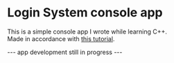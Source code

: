 # Login System console app

This is a simple console app I wrote while learning C++.  
Made in accordance with [this tutorial](https://www.youtube.com/watch?v=m2xt5KIEHvc).

--- app development still in progress ---
